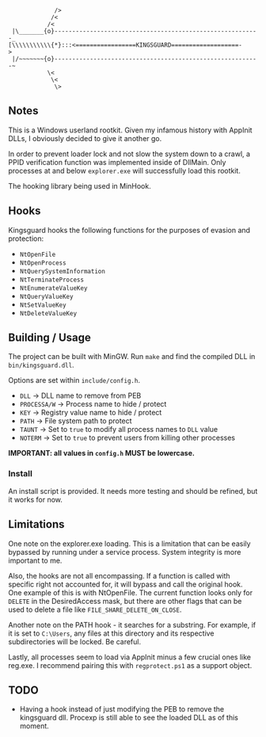 
```

             />
            /<
           /<
 |\_______{o}----------------------------------------------------------_
[\\\\\\\\\\\{*}:::<=================KINGSGUARD===================-       >
 |/~~~~~~~{o}----------------------------------------------------------~
           \<
            \<          
             \>

```

## Notes
This is a Windows userland rootkit. Given my infamous history with AppInit DLLs, I obviously decided to give it another go. 

In order to prevent loader lock and not slow the system down to a crawl, a PPID verification function was implemented inside of DllMain. Only processes at and below `explorer.exe` will successfully load this rootkit. 

The hooking library being used in MinHook. 
## Hooks
Kingsguard hooks the following functions for the purposes of evasion and protection:
- `NtOpenFile`
- `NtOpenProcess`
- `NtQuerySystemInformation`
- `NtTerminateProcess`
- `NtEnumerateValueKey`
- `NtQueryValueKey`
- `NtSetValueKey`
- `NtDeleteValueKey`

## Building / Usage
The project can be built with MinGW. Run `make` and find the compiled DLL in `bin/kingsguard.dll`.

Options are set within `include/config.h`. 
- `DLL` -> DLL name to remove from PEB
- `PROCESSA/W` -> Process name to hide / protect
- `KEY` -> Registry value name to hide / protect
- `PATH` -> File system path to protect
- `TAUNT` -> Set to `true` to modify all process names to `DLL` value
- `NOTERM` -> Set to `true` to prevent users from killing other processes

**IMPORTANT: all values in `config.h` MUST be lowercase.**

### Install
An install script is provided. It needs more testing and should be refined, but it works for now.

## Limitations 
One note on the explorer.exe loading. This is a limitation that can be easily bypassed by running under a service process. System integrity is more important to me.

Also, the hooks are not all encompassing. If a function is called with specific right not accounted for, it will bypass and call the original hook. One example of this is with NtOpenFile. The current function looks only for `DELETE` in the DesiredAccess mask, but there are other flags that can be used to delete a file like `FILE_SHARE_DELETE_ON_CLOSE`.

Another note on the PATH hook - it searches for a substring. For example, if it is set to `C:\Users`, any files at this directory and its respective subdirectories will be locked. Be careful.

Lastly, all processes seem to load via AppInit minus a few crucial ones like reg.exe. I recommend pairing this with `regprotect.ps1` as a support object.

## TODO
- Having a hook instead of just modifying the PEB to remove the kingsguard dll. Procexp is still able to see the loaded DLL as of this moment.